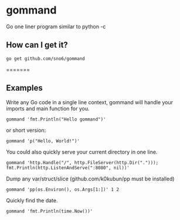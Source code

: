 # gommand
 
Go one liner program similar to python -c
 
## How can I get it?

```
go get github.com/sno6/gommand
```

=======
## Examples 
 
Write any Go code in a single line context, gommand will handle your imports and main function for you.

```gommand 'fmt.Println("Hello gommand")'``` 

or short version:

```gommand 'p("Hello, World!")'```

You could also quickly serve your current directory in one line.
 
```gommand 'http.Handle("/", http.FileServer(http.Dir("."))); fmt.Println(http.ListenAndServe(":8080", nil))'```

Dump any var/struct/slice (github.com/k0kubun/pp must be installed)

```gommand 'pp(os.Environ(), os.Args[1:])' 1 2```

Quickly find the date.

```gommand 'fmt.Println(time.Now())'```
